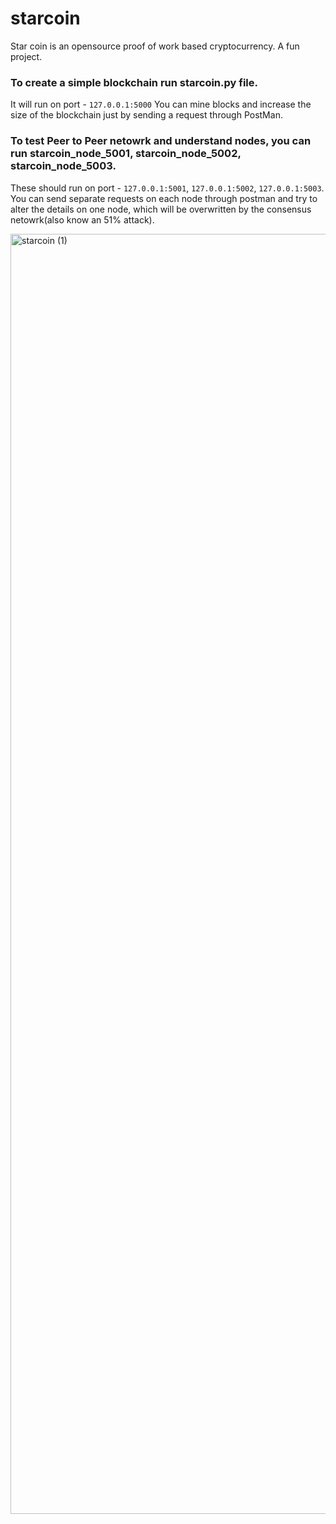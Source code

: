 # starcoin
Star coin is an opensource proof of work based cryptocurrency. A fun project.

### To create a simple blockchain run starcoin.py file.
It will run on port - `127.0.0.1:5000`
You can mine blocks and increase the size of the blockchain just by sending a request through PostMan.

### To test Peer to Peer netowrk and understand nodes, you can run starcoin_node_5001, starcoin_node_5002, starcoin_node_5003.
These should run on port - `127.0.0.1:5001`, `127.0.0.1:5002`, `127.0.0.1:5003`. 
You can send separate requests on each node through postman and try to alter the details on one node, which will be overwritten by the consensus netowrk(also know an 51% attack).


<img width="2048" height="2048" alt="starcoin (1)" src="https://github.com/user-attachments/assets/5fcef9f9-f0a3-483d-a2b2-7dd0b844bfd5" />
